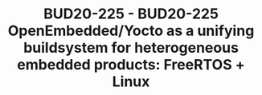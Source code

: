 ---
categories:
- BUD20
image:
  featured: 'true'
  path: https://static.linaro.org/connect/bud20/images/BUD20-225.png
session_id: BUD20-225
session_speakers:
- speaker_bio: ''
  speaker_company: ''
  speaker_image: ''
  speaker_name: Alejandro Enedino Hernandez Samaniego
  speaker_position: ''
  speaker_role: speaker
session_track: IoT and Embedded
tag: session
tags: IoT and Embedded
title: 'BUD20-225 - BUD20-225 OpenEmbedded/Yocto as a unifying buildsystem for heterogeneous
  embedded products: FreeRTOS + Linux'
---